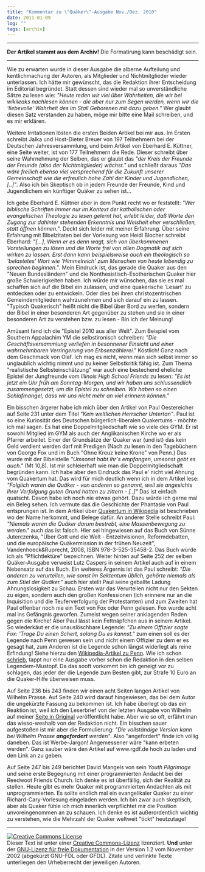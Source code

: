 ```yaml
---
title: "Kommentar zu \"Quäker\"-Ausgabe Nov./Dez. 2010"
date: 2011-01-09
log: ""
tags: [archiv]
---
```

<hr><b>Der Artikel stammt aus dem Archiv!</b> Die Formatirung kann beschädigt sein.<hr>
<p>Wie zu erwarten wurde in dieser Ausgabe die alberne Aufteilung und kentlichmachung der Autoren, als Mitglieder und Nichtmitglieder wieder unterlassen. Ich hätte mir gewünscht, das die Redaktion ihrer Entscheidung im Editorial begründet. Statt dessen sind wieder mal so unverständliche Sätze zu lesen wie: <i>"Heute reden wir viel über Wahrheiten, die wir bei wikileaks nachlesen können - die aber nur zum Segen werden, wenn wir die 'liebevolle' Wahrheit des im Stall Geborenen mit dazu geben."</i> Wer glaubt diesen Satz verstanden zu haben, möge mir bitte eine Mail schreiben, und es mir erklären.</p>

<p>Weitere Irritationen lösten die ersten Beiden Artikel bei mir aus. Im Ersten schreibt Jalka und Host-Dieter Breuer von 197 Teilnehmern bei der Deutschen Jahresversammlung, und beim Artikel von Eberhard E. Küttner, eine Seite weiter, ist von 177 Teilnehmern die Rede. Dieser schreibt über seine Wahrnehmung der Selben, das er glaubt das <i>"der Kreis der Freunde der Freunde (also der Nichtmitglieder) wächst."</i> und schließt daraus <i>"Das wäre freilich ebenso viel versprechend für die Zukunft unserer Gemeinschaft wie die erfreulich hohe Zahl der Kinder und Jugendlichen, [..]"</i>. Also ich bin Skeptisch ob in jedem Freunde der Freunde, Kind und Jugendlichem ein künftiger Quäker zu sehen ist...</p>

<p>Ich gebe Eberhard E. Küttner aber in dem Punkt recht wo er feststellt: <i>"Wer biblische Schriften immer nur im Kontext der katholischen oder evangelischen Theologie zu lesen gelernt hat, erlebt leider, daß Worte den Zugang zur dahinter stehenden Erkenntnis und Weisheit eher verschließen, statt öffnen können."</i>. Deckt sich leider mit meiner Erfahrung. Über seine Erfahrung mit Bibelzitaten bei der Vorlesung von Heidi Blocher schreibt Eberhard: <i>"[...], Wenn er es denn wagt, sich von überkommenen Vorstellungen zu lösen und die Worte frei von allen Dogmatik auf sich wirken zu lassen. Erst dann kann beispielsweise auch ein theologisch so 'belastetes' Wort wie 'Himmelreich' zum Menschen von heute lebendig zu sprechen beginnen."</i>. Mein Eindruck ist, das gerade die Quaker aus den "Neuen Bundesländern" und die Nonthesistisch-Esotherischen Quaker hier große Schwierigkeiten haben. Ich würde mir wünschen, das sie es mal schaffen sich auf die Bibel ein zulassen, und eine quakerische 'Lesart' zu entdecken oder zu entwickeln. Oder dies bei ihren christozentrischen Gemeindemitgliedern wahrzunehmen und sich darauf ein zu lassen. "Typisch Quakerisch" heißt nicht die Bibel über Bord zu werfen, sondern der Bibel in einer besonderen Art gegenüber zu stehen und sie in einer besonderen Art zu verstehen bzw. zu lesen - Bin ich der Meinung!</p>

<p>Amüsant fand ich die "Epistel 2010 aus aller Welt". Zum Beispiel vom Southern Appalachim YM die selbstironisch schreiben: <i>"Die Geschäftsversammlung verliefen in besonnener Einsicht und einer wahrnehmbaren Verringerung von Erbsenzählerei."</i> Köstlich! Ganz nach dem Geschmack von Olaf. Ich mag es nicht, wenn man sich selbst immer so unglaublich wichtig nimmt und zu keiner Selbstkritik fähig ist. Zum Thema "realistische Selbsteinschätzung" war auch eine bestechend eheliche Epistel der Jungfreunde vom <i>Illinois High School Friends</i> zu lesen: <i>"Es ist jetzt ein Uhr früh am Sonntag-Morgen, und wir haben uns schlussendlich zusammengesetzt, um die Epistel zu schreiben. Wir haben so einen Schlafmangel, dass wir uns nicht mehr an viel erinnern können."</i></p>

<p>Ein bisschen ärgerer habe ich mich über den Artikel von Paul Oestereicher auf Seite 231 unter dem Titel <i>"Kein weltlichen Herrscher Untertan"</i>. Paul ist so eine Kuriosität des Deutschen bürgerlich-liberalen Quakertums - möchte ich mal sagen. Es hat eine Doppelmitgliedschaft wie so viele des GYM. Er ist sowohl Mitglied im GYM als auch der Anglikanischen Kirche wo er als Pfarrer arbeitet. Einer der Grundsätze der Quaker war (und ist) das kein Geld verdient werden darf mit Predigen (Nach zu lesen in den Tagebüchern von George Fox und im Buch "Ohne Kreuz keine Krone" von Penn.) Das wurde mit der Bibelstelle <i>"Umsonst habt ihr's empfangen, umsonst gebt es auch."</i> (Mt 10,8). Ist mir schleierhaft wie man die Doppelmitgliedschaft begründen kann. Ich habe aber den Eindruck das Paul e' nicht viel Ahnung vom Quakertum hat. Das wird für mich deutlich wenn ich in dem Artikel lese: <i>"Folglich waren die Quäker - von anderen so genannt, weil sie angesichts ihrer Verfolgung guten Grund hatten zu zittern - [..]"</i> Das ist einfach quatscht. Davon habe ich noch nie etwas gehört. Dazu würde ich gerne mal ein Beleg sehen. Ich vermute das die Geschichte der Phantasie von Paul entsprungen ist. In dem Artikel über <a href="http://de.wikipedia.org/wiki/Qu%C3%A4kertum#Namensgebung">Quakertum in Wikipedia</a> ist beschrieben wo der Name herkommt, und Belege dafür. An anderer Stelle schreibt Paul: <i>"Niemals waren die Quäker darum bestrebt, eine Massenbewegung zu werden."</i> auch das ist falsch. Hier sei hingewiesen auf das Buch von Sünne Juterczenka, "Über Gott und die Welt - Entzeitvisionen, Reformdebatten, und die europäische Quäkermission in der frühen Neuzeit", Vandenhoeck&Ruprecht, 2008, ISBN 978-3-525-35458-2. Das Buch würde ich als "Pflichtlektüre" bezeichnen. Weiter hinten auf Seite 252 der selben Quäker-Ausgabe verweist Lutz Caspers in seinem Artikel auch auf in einem Nebensatz auf das Buch. Ein weiteres Ärgernis ist das Paul schreibt: <i>"Die anderen zu verurteilen, wie sonst im Sektentum üblich, gehörte niemals als zum Stiel der Quäker."</i> auch hier stellt Paul seine geballte Ladung Ahnungslosigkeit zu Schau. Ersten war das Verurteilen nicht nur den Sekten zu eigen, sondern auch den großen Konfessionen (ich erinnere nur an die Inquisition und die Teuferverfolgung der Protestanten) und zum Zweiten hat Paul offenbar noch nie ein Text von Fox oder Penn gelesen. Fox wurde acht mal ins Gefängnis geworfen. Zumeist wegen seiner anklagenden Reden gegen die Kirche! Aber Paul lässt kein Fettnäpfchen aus in seinem Artikel. So wiederkäut er die unauslöschbare Legende: <i>"Zu einem Offizier sagte Fox: 'Trage Du einen Schert, solang Du es kannst."</i> zum einen soll es der Legende nach Penn gewesen sein und nicht einem Offizier zu dem er es gesagt hat, zum Anderen ist die Legende schon längst widerlegt als reine Erfindung! Siehe hierzu den <a href="http://de.wikipedia.org/wiki/William_Penn#Legenden">Wikipedia-Artikel zu Penn</a>. Wie ich schon <a href="http://www.the-independent-friend.de/?q=node/684">schrieb</a>, tappt nur eine Ausgabe vorher schon die Redaktion in den selben Legendem-Mustopf. Da das sooft vorkommt bin ich geneigt vor zu schlagen, das jeder der die Legende zum Besten gibt, zur Strafe 10 Euro an die Quaker-Hilfe überweisen muss.</p>

<p>Auf Seite 236 bis 243 finden wir einen acht Seiten langen Artikel von Wilhelm Prasse. Auf Seite 240 wird darauf hingewiesen, das bei dem Autor die ungekürzte Fassung zu bekommen ist. Ich habe überlegt ob das ein Reaktion ist, weil ich den Leserbrief von der letzten Ausgabe von Wilhelm auf meiner <a href="http://www.the-independent-friend.de/?q=node/683">Seite in Original</a> veröffentlicht habe. Aber wie so oft, erfährt man das wieso-weshalb von der Redaktion nicht. Ein bisschen sauer aufgestoßen ist mir aber die Formulierung: <i>"Die vollständige Version kann bei Wilhelm Prasse <b>angefordert</b> werden"</i>. Also "angefordert" finde ich völlig daneben. Das ist Werbe-Jargon! Angemessener wäre "kann erbeten werden". Ganz sauber wäre den Artikel auf www.rgdf.de hoch zu laden und den Link an zu geben.</p>

<p>Auf Seite 247 bis 249 berichtet David Mangels von sein <i>Youth Pilgrimage</i> und seine erste Begegnung mit einer programmierten Andacht bei der Reedwoot Friends Church. Ich denke es ist überfällig, sich der Realität zu stellen. Heute gibt es mehr Quaker mit programmierten Andachten als mit unprogrammierten. Es sollte endlich mal ein evangelikaler Quaker zu einer Richard-Cary-Vorlesung eingeladen werden. Ich bin zwar auch skeptisch, aber als Quaker fühle ich mich innerlich verpflichtet mir die Position unvoreingenommen an zu schauen. Ich denke es ist außerordentlich wichtig zu verstehen, wie die Mehrzahl der Quaker weltweit "tickt" heutzutage!</p>

<hr />
<p><a rel="license" href="http://creativecommons.org/licenses/by-sa/3.0/de/"><img alt="Creative Commons License" style="border-width: 0pt;" src="http://i.creativecommons.org/l/by-sa/3.0/de/88x31.png" /></a> <br />
Dieser <span xmlns:dc="http://purl.org/dc/elements/1.1/" href="http://purl.org/dc/dcmitype/Text" rel="dc:type">Text</span> ist unter einer <a rel="license" href="http://creativecommons.org/licenses/by-sa/3.0/de/">Creative Commons-Lizenz</a> lizenziert. <b>Und</b> unter der <a href="http://de.wikipedia.org/wiki/GFDL">GNU-Lizenz f&uuml;r freie Dokumentation</a> in der Version 1.2 vom November 2002 (abgek&uuml;rzt GNU-FDL oder GFDL). Zitate und verlinkte Texte unterliegen den Urheberrecht der jeweiligen Autoren.</p>
